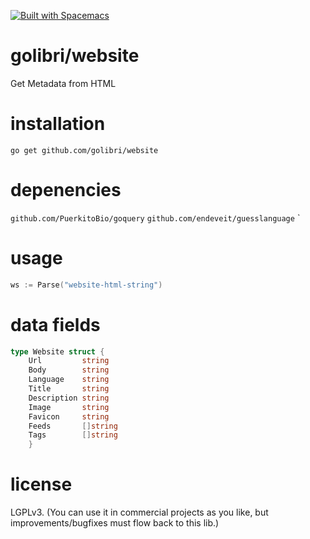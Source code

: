[![Built with Spacemacs](https://cdn.rawgit.com/syl20bnr/spacemacs/442d025779da2f62fc86c2082703697714db6514/assets/spacemacs-badge.svg)](http://github.com/syl20bnr/spacemacs)

# golibri/website
Get Metadata from HTML

# installation
`go get github.com/golibri/website`

# depenencies
`github.com/PuerkitoBio/goquery`
`github.com/endeveit/guesslanguage`
`

# usage
````go
ws := Parse("website-html-string")
````

# data fields
````go
type Website struct {
    Url         string
    Body        string
    Language    string
    Title       string
    Description string
    Image       string
    Favicon     string
    Feeds       []string
    Tags        []string
    }
````

# license
LGPLv3. (You can use it in commercial projects as you like, but improvements/bugfixes must flow back to this lib.)
